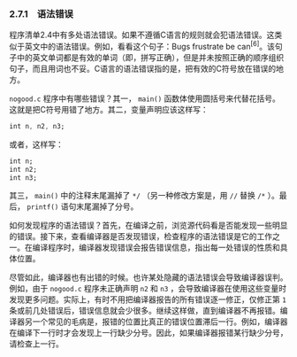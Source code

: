 ### 2.7.1　语法错误

程序清单2.4中有多处语法错误。如果不遵循C语言的规则就会犯语法错误。这类似于英文中的语法错误。例如，看看这个句子：Bugs frustrate be can<sup class="my_markdown">[6]</sup>。该句子中的英文单词都是有效的单词（即，拼写正确），但是并未按照正确的顺序组织句子，而且用词也不妥。C语言的语法错误指的是，把有效的C符号放在错误的地方。

`nogood.c` 程序中有哪些错误？其一， `main()` 函数体使用圆括号来代替花括号。这就是把C符号用错了地方。其二，变量声明应该这样写：

```css
int n, n2, n3;
```

或者，这样写：

```css
int n;
int n2;
int n3;
```

其三， `main()` 中的注释末尾漏掉了 `*/` （另一种修改方案是，用 `//` 替换 `/*` ）。最后， `printf()` 语句末尾漏掉了分号。

如何发现程序的语法错误？首先，在编译之前，浏览源代码看是否能发现一些明显的错误。接下来，查看编译器是否发现错误，检查程序的语法错误是它的工作之一。在编译程序时，编译器发现错误会报告错误信息，指出每一处错误的性质和具体位置。

尽管如此，编译器也有出错的时候。也许某处隐藏的语法错误会导致编译器误判。例如，由于 `nogood.c` 程序未正确声明 `n2` 和 `n3` ，会导致编译器在使用这些变量时发现更多问题。实际上，有时不用把编译器报告的所有错误逐一修正，仅修正第 `1` 条或前几处错误后，错误信息就会少很多。继续这样做，直到编译器不再报错。编译器另一个常见的毛病是，报错的位置比真正的错误位置滞后一行。例如，编译器在编译下一行时才会发现上一行缺少分号。因此，如果编译器报错某行缺少分号，请检查上一行。

